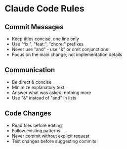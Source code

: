 # Claude Code Rules

## Commit Messages
- Keep titles concise, one line only
- Use "fix:", "feat:", "chore:" prefixes
- Never use "and" - use "&" or omit conjunctions
- Focus on the main change, not implementation details

## Communication
- Be direct & concise
- Minimize explanatory text
- Answer what was asked, nothing more
- Use "&" instead of "and" in lists

## Code Changes
- Read files before editing
- Follow existing patterns
- Never commit without explicit request
- Test changes before suggesting commits